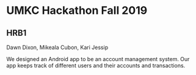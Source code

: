 # UMKC Hackathon Fall 2019
## HRB1

Dawn Dixon, Mikeala Cubon, Kari Jessip

We designed an Android app to be an account management system. Our app keeps track of different users and their accounts and transactions.
